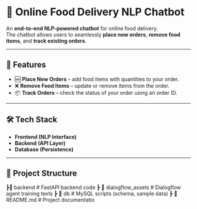 # 🍔 Online Food Delivery NLP Chatbot

An **end-to-end NLP-powered chatbot** for online food delivery.  
The chatbot allows users to seamlessly **place new orders**, **remove food items**, and **track existing orders**.  

---

## 🚀 Features
- 🆕 **Place New Orders** – add food items with quantities to your order.  
- ❌ **Remove Food Items** – update or remove items from the order.  
- 📦 **Track Orders** – check the status of your order using an order ID.  

---

## 🛠️ Tech Stack
- **Frontend (NLP Interface)** 
- **Backend (API Layer)**  
- **Database (Persistence)** 

---

## 📂 Project Structure
┣📂 backend # FastAPI backend code
┣ 📂 dialogflow_assets # Dialogflow agent training texts
┣ 📂 db # MySQL scripts (schema, sample data)
┣ 📜 README.md # Project documentatio
